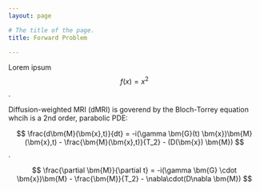 ```yaml
---
layout: page

# The title of the page.
title: Forward Problem

---
```


Lorem ipsum $$ f(x) = x^2 $$.

Diffusion-weighted MRI (dMRI) is goverend by the Bloch-Torrey equation whcih is a 2nd order, parabolic PDE: 

$$ \frac{d\bm{M}(\bm{x},t)}{dt} = -i(\gamma \bm{G}(t) \bm{x})\bm{M}(\bm{x},t) - \frac{\bm{M}(\bm{x},t)}{T_2} - (D(\bm{x}) \bm{M}) $$.


$$
\frac{\partial \bm{M}}{\partial t} = -i(\gamma \bm{G} \cdot \bm{x})\bm{M} - \frac{\bm{M}}{T_2} - \nabla\cdot(D\nabla \bm{M})
$$
